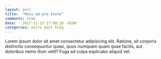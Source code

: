 ```yaml
---
layout: post
title:  "Mais um pra teste"
comments: true
date:   2017-12-13 17:08:20 -0200
categories: outro post blog
---
```


Lorem ipsum dolor sit amet consectetur adipisicing elit. Ratione, sit corporis distinctio consequuntur quasi, quos numquam quam quae facilis, aut doloribus nemo illum velit? Fuga ad culpa explicabo aliquid vel.